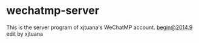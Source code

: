 wechatmp-server
===============
This is the server program of xjtuana's WeChatMP account.
begin@2014.9
edit by xjtuana
